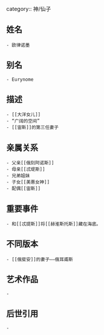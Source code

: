 category:: 神/仙子
## 姓名
	- 欧律诺墨
## 别名
	- Eurynome
## 描述
	- [[大洋女儿]]
	- “广阔的空间”
	- [[宙斯]]的第三任妻子
## 亲属关系
	- 父亲[[俄刻阿诺斯]]
	- 母亲[[忒堤斯]]
	- 兄弟姐妹
	- 子女[[美惠女神]]
	- 配偶[[宙斯]]
## 重要事件
	- 和[[忒提斯]]将[[赫淮斯托斯]]藏在海底。
## 不同版本
	- [[俄斐安]]的妻子——俄耳甫斯
## 艺术作品
	-
## 后世引用
	-
